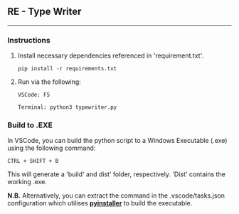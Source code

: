 ## RE - Type Writer
---
### Instructions
1. Install necessary dependencies referenced in 'requirement.txt'.
    ```
    pip install -r requirements.txt
    ```
1. Run via the following:
    ```
    VSCode: F5
    ```
    ```
    Terminal: python3 typewriter.py
    ```
### Build to .EXE

In VSCode, you can build the python script to a Windows Executable (.exe) using the following command:

```
CTRL + SHIFT + B
```

This will generate a 'build' and dist' folder, respectively. 'Dist' contains the working .exe.

**N.B.** Alternatively, you can extract the command in the .vscode/tasks.json configuration which utilises [**pyinstaller**](https://www.pyinstaller.org/) to build the executable.